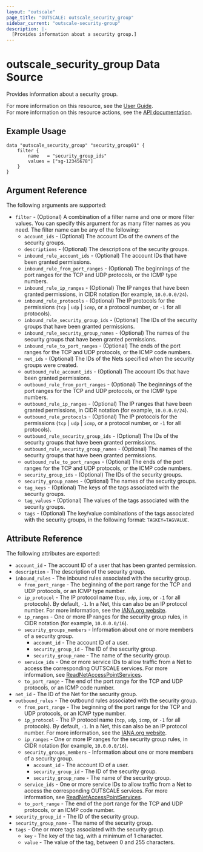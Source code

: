 ```yaml
---
layout: "outscale"
page_title: "OUTSCALE: outscale_security_group"
sidebar_current: "outscale-security-group"
description: |-
  [Provides information about a security group.]
---
```


# outscale_security_group Data Source

Provides information about a security group.

For more information on this resource, see the [User Guide](https://docs.outscale.com/en/userguide/About-Security-Groups.html).  
For more information on this resource actions, see the [API documentation](https://docs.outscale.com/api#3ds-outscale-api-securitygroup).

## Example Usage

```hcl
data "outscale_security_group" "security_group01" {
    filter {
        name   = "security_group_ids"
        values = ["sg-12345678"]
    }
}
```

## Argument Reference

The following arguments are supported:

* `filter` - (Optional) A combination of a filter name and one or more filter values. You can specify this argument for as many filter names as you need. The filter name can be any of the following:
    * `account_ids` - (Optional) The account IDs of the owners of the security groups.
    * `descriptions` - (Optional) The descriptions of the security groups.
    * `inbound_rule_account_ids` - (Optional) The account IDs that have been granted permissions.
    * `inbound_rule_from_port_ranges` - (Optional) The beginnings of the port ranges for the TCP and UDP protocols, or the ICMP type numbers.
    * `inbound_rule_ip_ranges` - (Optional) The IP ranges that have been granted permissions, in CIDR notation (for example, `10.0.0.0/24`).
    * `inbound_rule_protocols` - (Optional) The IP protocols for the permissions (`tcp` \| `udp` \| `icmp`, or a protocol number, or `-1` for all protocols).
    * `inbound_rule_security_group_ids` - (Optional) The IDs of the security groups that have been granted permissions.
    * `inbound_rule_security_group_names` - (Optional) The names of the security groups that have been granted permissions.
    * `inbound_rule_to_port_ranges` - (Optional) The ends of the port ranges for the TCP and UDP protocols, or the ICMP code numbers.
    * `net_ids` - (Optional) The IDs of the Nets specified when the security groups were created.
    * `outbound_rule_account_ids` - (Optional) The account IDs that have been granted permissions.
    * `outbound_rule_from_port_ranges` - (Optional) The beginnings of the port ranges for the TCP and UDP protocols, or the ICMP type numbers.
    * `outbound_rule_ip_ranges` - (Optional) The IP ranges that have been granted permissions, in CIDR notation (for example, `10.0.0.0/24`).
    * `outbound_rule_protocols` - (Optional) The IP protocols for the permissions (`tcp` \| `udp` \| `icmp`, or a protocol number, or `-1` for all protocols).
    * `outbound_rule_security_group_ids` - (Optional) The IDs of the security groups that have been granted permissions.
    * `outbound_rule_security_group_names` - (Optional) The names of the security groups that have been granted permissions.
    * `outbound_rule_to_port_ranges` - (Optional) The ends of the port ranges for the TCP and UDP protocols, or the ICMP code numbers.
    * `security_group_ids` - (Optional) The IDs of the security groups.
    * `security_group_names` - (Optional) The names of the security groups.
    * `tag_keys` - (Optional) The keys of the tags associated with the security groups.
    * `tag_values` - (Optional) The values of the tags associated with the security groups.
    * `tags` - (Optional) The key/value combinations of the tags associated with the security groups, in the following format: `TAGKEY=TAGVALUE`.

## Attribute Reference

The following attributes are exported:

* `account_id` - The account ID of a user that has been granted permission.
* `description` - The description of the security group.
* `inbound_rules` - The inbound rules associated with the security group.
    * `from_port_range` - The beginning of the port range for the TCP and UDP protocols, or an ICMP type number.
    * `ip_protocol` - The IP protocol name (`tcp`, `udp`, `icmp`, or `-1` for all protocols). By default, `-1`. In a Net, this can also be an IP protocol number. For more information, see the [IANA.org website](https://www.iana.org/assignments/protocol-numbers/protocol-numbers.xhtml).
    * `ip_ranges` - One or more IP ranges for the security group rules, in CIDR notation (for example, `10.0.0.0/16`).
    * `security_groups_members` - Information about one or more members of a security group.
        * `account_id` - The account ID of a user.
        * `security_group_id` - The ID of the security group.
        * `security_group_name` - The name of the security group.
    * `service_ids` - One or more service IDs to allow traffic from a Net to access the corresponding OUTSCALE services. For more information, see [ReadNetAccessPointServices](https://docs.outscale.com/api#readnetaccesspointservices).
    * `to_port_range` - The end of the port range for the TCP and UDP protocols, or an ICMP code number.
* `net_id` - The ID of the Net for the security group.
* `outbound_rules` - The outbound rules associated with the security group.
    * `from_port_range` - The beginning of the port range for the TCP and UDP protocols, or an ICMP type number.
    * `ip_protocol` - The IP protocol name (`tcp`, `udp`, `icmp`, or `-1` for all protocols). By default, `-1`. In a Net, this can also be an IP protocol number. For more information, see the [IANA.org website](https://www.iana.org/assignments/protocol-numbers/protocol-numbers.xhtml).
    * `ip_ranges` - One or more IP ranges for the security group rules, in CIDR notation (for example, `10.0.0.0/16`).
    * `security_groups_members` - Information about one or more members of a security group.
        * `account_id` - The account ID of a user.
        * `security_group_id` - The ID of the security group.
        * `security_group_name` - The name of the security group.
    * `service_ids` - One or more service IDs to allow traffic from a Net to access the corresponding OUTSCALE services. For more information, see [ReadNetAccessPointServices](https://docs.outscale.com/api#readnetaccesspointservices).
    * `to_port_range` - The end of the port range for the TCP and UDP protocols, or an ICMP code number.
* `security_group_id` - The ID of the security group.
* `security_group_name` - The name of the security group.
* `tags` - One or more tags associated with the security group.
    * `key` - The key of the tag, with a minimum of 1 character.
    * `value` - The value of the tag, between 0 and 255 characters.
